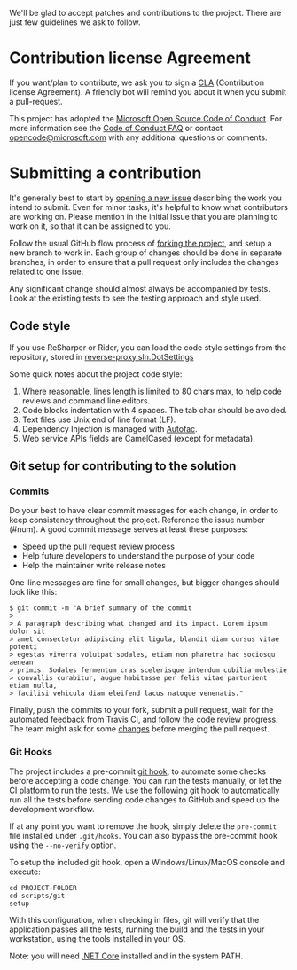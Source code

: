 We'll be glad to accept patches and contributions to the project. There are
just few guidelines we ask to follow.

Contribution license Agreement
==============================

If you want/plan to contribute, we ask you to sign a
[CLA](https://cla.microsoft.com/) (Contribution license Agreement).
A friendly bot will remind you about it when you submit a pull-request.

This project has adopted the
[Microsoft Open Source Code of Conduct](https://opensource.microsoft.com/codeofconduct).
For more information see the
[Code of Conduct FAQ](https://opensource.microsoft.com/codeofconduct/faq)
or contact [opencode@microsoft.com](mailto:opencode@microsoft.com) with
any additional questions or comments.

Submitting a contribution
=========================

It's generally best to start by
[opening a new issue](https://help.github.com/articles/creating-an-issue)
describing the work you intend to submit. Even for minor tasks, it's helpful
to know what contributors are working on. Please mention in the initial issue
that you are planning to work on it, so that it can be assigned to you.

Follow the usual GitHub flow process of
[forking the project](https://help.github.com/articles/fork-a-repo),
and setup a new branch to work in. Each group of changes should be done in
separate branches, in order to ensure that a pull request only
includes the changes related to one issue.

Any significant change should almost always be accompanied by tests. Look at
the existing tests to see the testing approach and style used.

## Code style

If you use ReSharper or Rider, you can load the code style settings from
the repository, stored in
[reverse-proxy.sln.DotSettings](reverse-proxy.sln.DotSettings)

Some quick notes about the project code style:

1. Where reasonable, lines length is limited to 80 chars max, to help code
   reviews and command line editors.
2. Code blocks indentation with 4 spaces. The tab char should be avoided.
3. Text files use Unix end of line format (LF).
4. Dependency Injection is managed with [Autofac](https://autofac.org).
5. Web service APIs fields are CamelCased (except for metadata).

## Git setup for contributing to the solution

### Commits

Do your best to have clear commit messages for each change, in order to keep
consistency throughout the project. Reference the issue number (#num). A good
commit message serves at least these purposes:
* Speed up the pull request review process
* Help future developers to understand the purpose of your code
* Help the maintainer write release notes

One-line messages are fine for small changes, but bigger changes should look
like this:
```
$ git commit -m "A brief summary of the commit
>
> A paragraph describing what changed and its impact. Lorem ipsum dolor sit
> amet consectetur adipiscing elit ligula, blandit diam cursus vitae potenti
> egestas viverra volutpat sodales, etiam non pharetra hac sociosqu aenean
> primis. Sodales fermentum cras scelerisque interdum cubilia molestie
> convallis curabitur, augue habitasse per felis vitae parturient etiam nulla,
> facilisi vehicula diam eleifend lacus natoque venenatis."
```

Finally, push the commits to your fork, submit a pull request, wait for the
automated feedback from Travis CI, and follow the code review progress. The
team might ask for some
[changes](https://help.github.com/articles/committing-changes-to-a-pull-request-branch-created-from-a-fork)
before merging the pull request.

### Git Hooks

The project includes a pre-commit
[git hook](https://git-scm.com/docs/githooks),
to automate some checks before accepting a code change. You can run the tests
manually, or let the CI platform to run the tests. We use the following git
hook to automatically run all the tests before sending code changes to GitHub
and speed up the development workflow.

If at any point you want to remove the hook, simply delete the `pre-commit`
file installed under `.git/hooks`. You can also bypass the pre-commit hook
using the `--no-verify` option.

To setup the included git hook, open a Windows/Linux/MacOS console and execute:

```
cd PROJECT-FOLDER
cd scripts/git
setup
```

With this configuration, when checking in files, git will verify that the
application passes all the tests, running the build and the tests in your
workstation, using the tools installed in your OS.

Note: you will need [.NET Core](https://dotnet.github.io) installed and
in the system PATH.